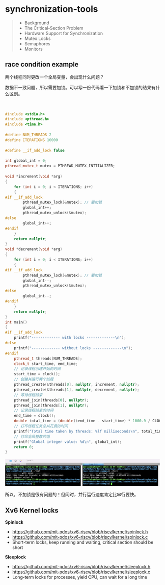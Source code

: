 
# synchronization-tools

> - Background
> - The Critical-Section Problem
> - Hardware Support for Synchronization
> - Mutex Locks
> - Semaphores
> - Monitors

## race condition example

两个线程同时更改一个全局变量，会出现什么问题？

数据不一致问题，所以需要加锁。可以写一份代码看一下加锁和不加锁的结果有什么区别。

```cpp


#include <stdio.h>
#include <pthread.h>
#include <time.h>

#define NUM_THREADS 2
#define ITERATIONS 10000

#define __if_add_lock false

int global_int = 0;
pthread_mutex_t mutex = PTHREAD_MUTEX_INITIALIZER;

void *increment(void *arg)
{
    for (int i = 0; i < ITERATIONS; i++)
    {
#if __if_add_lock
        pthread_mutex_lock(&mutex); // 要加锁
        global_int++;
        pthread_mutex_unlock(&mutex);
#else
        global_int++;
#endif
    }
    return nullptr;
}
void *decrement(void *arg)
{
    for (int i = 0; i < ITERATIONS; i++)
    {
#if __if_add_lock
        pthread_mutex_lock(&mutex); // 要加锁
        global_int--;
        pthread_mutex_unlock(&mutex);
#else
        global_int--;
#endif
    }
    return nullptr;
}
int main()
{
#if __if_add_lock
    printf("------------- with locks -------------\n");
#else
    printf("------------- without locks -------------\n");
#endif
    pthread_t threads[NUM_THREADS];
    clock_t start_time, end_time;
    // 记录线程创建开始的时间
    start_time = clock();
    // 创建并运行两个线程
    pthread_create(&threads[0], nullptr, increment, nullptr);
    pthread_create(&threads[1], nullptr, decrement, nullptr);
    // 等待线程结束
    pthread_join(threads[0], nullptr);
    pthread_join(threads[1], nullptr);
    // 记录线程结束的时间
    end_time = clock();
    double total_time = (double)(end_time - start_time) * 1000.0 / CLOCKS_PER_SEC;
    // 打印线程任务总共花费的时间
    printf("Total time taken by threads: %lf milliseconds\n", total_time);
    // 打印全局整数的值
    printf("Global integer value: %d\n", global_int);
    return 0;
}
```

![](./assets/10.png)

所以，不加锁是很有问题的！但同时，并行运行速度肯定比串行要快。

## Xv6 Kernel locks

**Spinlock**
- https://github.com/mit-pdos/xv6-riscv/blob/riscv/kernel/spinlock.h
- https://github.com/mit-pdos/xv6-riscv/blob/riscv/kernel/spinlock.c
- Short-term locks, keep running and waiting, critical section should be short

**Sleeplock**
- https://github.com/mit-pdos/xv6-riscv/blob/riscv/kernel/sleeplock.h
- https://github.com/mit-pdos/xv6-riscv/blob/riscv/kernel/sleeplock.c
- Long-term locks for processes, yield CPU, can wait for a long time
